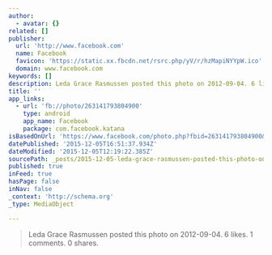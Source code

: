 ```yaml
---
author:
  - avatar: {}
related: []
publisher:
  url: 'http://www.facebook.com'
  name: Facebook
  favicon: 'https://static.xx.fbcdn.net/rsrc.php/yV/r/hzMapiNYYpW.ico'
  domain: www.facebook.com
keywords: []
description: Leda Grace Rasmussen posted this photo on 2012-09-04. 6 likes. 1 comments. 0 shares.
title: ''
app_links:
  - url: 'fb://photo/263141793804900'
    type: android
    app_name: Facebook
    package: com.facebook.katana
isBasedOnUrl: 'https://www.facebook.com/photo.php?fbid=263141793804900&set=t.100003272439700&type=3&src=https%3A%2F%2Fscontent-arn2-1.xx.fbcdn.net%2Fhphotos-xfa1%2Fv%2Ft1.0-9%2F551680_263141793804900_733104126_n.jpg%3Foh%3D21ac94f02dd4dd5213e66283400f14a4%26oe%3D5720FB31&size=960%2C720'
datePublished: '2015-12-05T16:51:37.934Z'
dateModified: '2015-12-05T12:19:22.385Z'
sourcePath: _posts/2015-12-05-leda-grace-rasmussen-posted-this-photo-on-2012-09-04-6-like.md
published: true
inFeed: true
hasPage: false
inNav: false
_context: 'http://schema.org'
_type: MediaObject

---
```

> Leda Grace Rasmussen posted this photo on 2012-09-04&period; 6 likes&period; 1 comments&period; 0 shares&period;